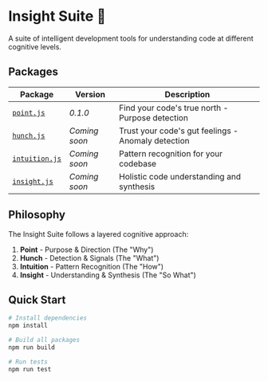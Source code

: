 # Insight Suite 🧠

A suite of intelligent development tools for understanding code at different cognitive levels.

## Packages

| Package | Version | Description |
|---------|---------|-------------|
| [`point.js`](./packages/point.js) | *0.1.0* | Find your code's true north - Purpose detection |
| [`hunch.js`](./packages/hunch.js) | *Coming soon* | Trust your code's gut feelings - Anomaly detection |
| [`intuition.js`](./packages/intuition.js) | *Coming soon* | Pattern recognition for your codebase |
| [`insight.js`](./packages/insight.js) | *Coming soon* | Holistic code understanding and synthesis |

## Philosophy

The Insight Suite follows a layered cognitive approach:

1. **Point** - Purpose & Direction (The "Why")
2. **Hunch** - Detection & Signals (The "What")  
3. **Intuition** - Pattern Recognition (The "How")
4. **Insight** - Understanding & Synthesis (The "So What")

## Quick Start

```bash
# Install dependencies
npm install

# Build all packages
npm run build

# Run tests
npm run test
